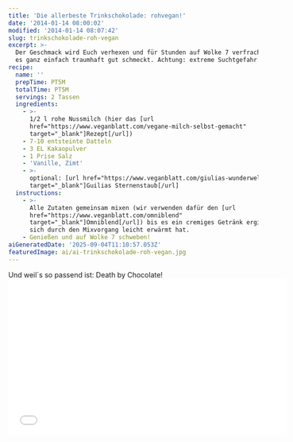 ```yaml
---
title: 'Die allerbeste Trinkschokolade: rohvegan!'
date: '2014-01-14 08:00:02'
modified: '2014-01-14 08:07:42'
slug: trinkschokolade-roh-vegan
excerpt: >-
  Der Geschmack wird Euch verhexen und für Stunden auf Wolke 7 verfrachten, weil
  es ganz einfach traumhaft gut schmeckt. Achtung: extreme Suchtgefahr! 
recipe:
  name: ''
  prepTime: PT5M
  totalTime: PT5M
  servings: 2 Tassen
  ingredients:
    - >-
      1/2 l rohe Nussmilch (hier das [url
      href="https://www.veganblatt.com/vegane-milch-selbst-gemacht"
      target="_blank"]Rezept[/url])
    - 7-10 entsteinte Datteln
    - 3 EL Kakaopulver
    - 1 Prise Salz
    - 'Vanille, Zimt'
    - >-
      optional: [url href="https://www.veganblatt.com/giulias-wunderwelt"
      target="_blank"]Guilias Sternenstaub[/url]
  instructions:
    - >-
      Alle Zutaten gemeinsam mixen (wir verwenden dafür den [url
      href="https://www.veganblatt.com/omniblend"
      target="_blank"]Omniblend[/url]) bis es ein cremiges Getränk ergibt, das
      sich durch den Mixvorgang leicht erwärmt hat.
    - Genießen und auf Wolke 7 schweben!
aiGeneratedDate: '2025-09-04T11:10:57.053Z'
featuredImage: ai/ai-trinkschokolade-roh-vegan.jpg
---
```


Und weil´s so passend ist: Death by Chocolate!<iframe width="560" height="315" frameborder="0" src="//www.youtube.com/embed/rwOFCbkhKzc"></iframe>

